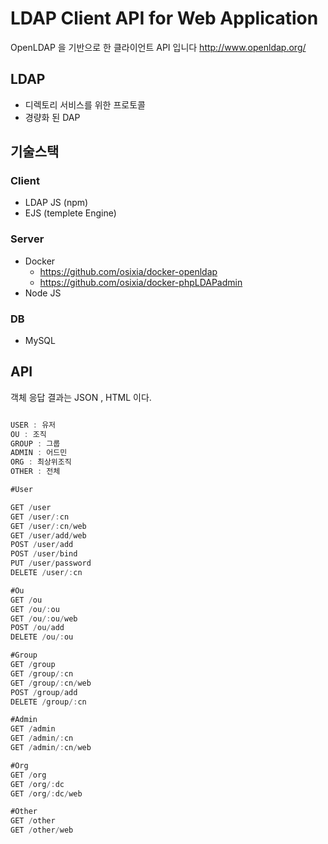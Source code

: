 LDAP Client API for Web Application
=============
OpenLDAP 을 기반으로 한 클라이언트 API 입니다
http://www.openldap.org/

## LDAP
* 디렉토리 서비스를 위한 프로토콜
* 경량화 된 DAP 

## 기술스택
### Client
* LDAP JS (npm)
* EJS (templete Engine)
### Server
* Docker
  * https://github.com/osixia/docker-openldap
  * https://github.com/osixia/docker-phpLDAPadmin
* Node JS
### DB
* MySQL

## API
객체 응답 결과는 JSON , HTML 이다.

```js

USER : 유저
OU : 조직
GROUP : 그룹
ADMIN : 어드민
ORG : 최상위조직
OTHER : 전체

#User

GET /user
GET /user/:cn
GET /user/:cn/web
GET /user/add/web
POST /user/add
POST /user/bind
PUT /user/password
DELETE /user/:cn

#Ou
GET /ou
GET /ou/:ou
GET /ou/:ou/web
POST /ou/add
DELETE /ou/:ou

#Group
GET /group
GET /group/:cn
GET /group/:cn/web
POST /group/add
DELETE /group/:cn

#Admin
GET /admin
GET /admin/:cn
GET /admin/:cn/web

#Org
GET /org
GET /org/:dc
GET /org/:dc/web

#Other
GET /other
GET /other/web
```